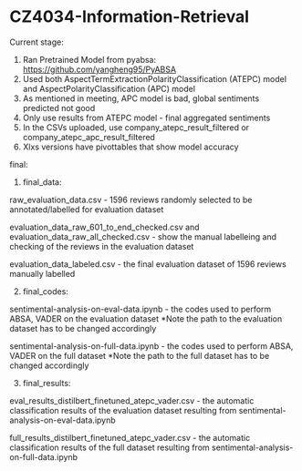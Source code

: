 # CZ4034-Information-Retrieval

Current stage:
  1. Ran Pretrained Model from pyabsa: https://github.com/yangheng95/PyABSA
  2. Used both AspectTermExtractionPolarityClassification (ATEPC) model and AspectPolarityClassification (APC) model
  3. As mentioned in meeting, APC model is bad, global sentiments predicted not good
  4. Only use results from ATEPC model - final aggregated sentiments
  5. In the CSVs uploaded, use company_atepc_result_filtered or company_atepc_apc_result_filtered
  6. Xlxs versions have pivottables that show model accuracy
  

final:
1. final_data:

raw_evaluation_data.csv - 1596 reviews randomly selected to be annotated/labelled for evaluation dataset

evaluation_data_raw_601_to_end_checked.csv and evaluation_data_raw_all_checked.csv - show the manual labelleing and checking of the reviews in the evaluation dataset

evaluation_data_labeled.csv - the final evaluation dataset of 1596 reviews manually labelled

2. final_codes:

sentimental-analysis-on-eval-data.ipynb - the codes used to perform ABSA, VADER on the evaluation dataset
*Note the path to the evaluation dataset has to be changed accordingly

sentimental-analysis-on-full-data.ipynb - the codes used to perform ABSA, VADER on the full dataset
*Note the path to the full dataset has to be changed accordingly

3. final_results:

eval_results_distilbert_finetuned_atepc_vader.csv - the automatic classification results of the evaluation dataset resulting from sentimental-analysis-on-eval-data.ipynb

full_results_distilbert_finetuned_atepc_vader.csv - the automatic classification results of the full dataset resulting from sentimental-analysis-on-full-data.ipynb
